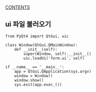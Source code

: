[CONTENTS](README.md)
## ui 파일 불러오기
    from PyQt4 import QtGui, uic
    
    class Window(QtGui.QMainWindow):
        def __init__(self):
            super(Window, self).__init__()
            uic.loadUi('form.ui', self)
    
    if __name__ == '__main__':
        app = QtGui.QApplication(sys.argv)
        window = Window()
        window.show()
        sys.exit(app.exec_())